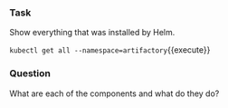 ### Task
Show everything that was installed by Helm.

`kubectl get all --namespace=artifactory`{{execute}}

### Question
What are each of the components and what do they do?
 
